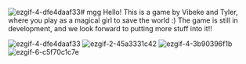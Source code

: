 ![ezgif-4-dfe4daaf33](https://github.com/user-attachments/assets/0c8145a2-b5b7-4590-b2aa-8a4049f8c9b8)# mgg
Hello! This is a game by Vibeke and Tyler, where you play as a magical girl to save the world :)
The game is still in development, and we look forward to putting more stuff into it!!

![ezgif-4-dfe4daaf33](https://github.com/user-attachments/assets/3d358991-6337-4277-b00b-2faab1fa6178)
![ezgif-2-45a3331c42](https://github.com/user-attachments/assets/809f502b-65c7-48f2-afc0-949862a98629)
![ezgif-4-3b90396f1b](https://github.com/user-attachments/assets/51419371-9662-4678-a40f-318af14ab7f1)
![ezgif-6-c5f70c1c7e](https://github.com/user-attachments/assets/68298ee1-7f4d-4c02-b5c7-6a27df4f28c1)
